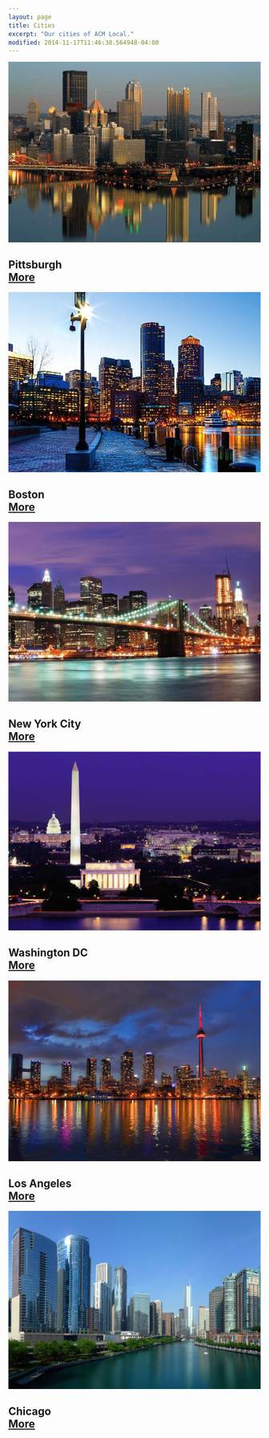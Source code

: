 ```yaml
---
layout: page
title: Cities
excerpt: "Our cities of ACM Local."
modified: 2014-11-17T11:46:38.564948-04:00
---
```

<section>
<div class="meetup_img">
<img src="/images/cities-pittsburgh.jpg" />
<h2>
  <span>Pittsburgh</span>
    <br />
    <a markdown="0" href="pittsburgh.html" class="btn">More</a>
</h2>
</div>
<div class="meetup_img">
<img src="/images/cities-boston.jpg" />
<h2>
  <span>Boston</span>
    <br />
    <a markdown="0" href="boston.html" class="btn">More</a>
</h2>
</div>
</section>
<section>
<div class="meetup_img">
<img src="/images/cities-nyc.jpg" />
<h2>
  <span>New York City</span>
  <br />
  <a markdown="0" href="new-york-city.html" class="btn">More</a>
</h2>
</div>
<div class="meetup_img">
<img src="/images/cities-dc.jpg" />
<h2>
  <span>Washington DC</span>
  <br />
  <a markdown="0" href="washington-dc.html" class="btn">More</a>
</h2>
</div>
</section>
<section>
<div class="meetup_img">
<img src="/images/cities-la.jpg" />
<h2>
<span>Los Angeles</span>
<br />
<a markdown="0" href="los-angeles.html" class="btn">More</a>
</h2>
</div>
<div class="meetup_img">
<img src="/images/cities-chicago.jpg" />
<h2>
<span>Chicago</span>
<br />
<a markdown="0" href="chicago.html" class="btn">More</a>
</h2>
</div>
</section>
